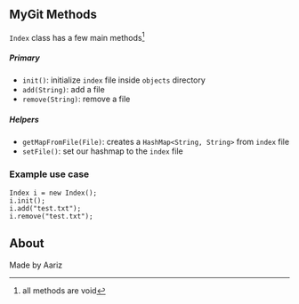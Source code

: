 ## MyGit Methods

`Index` class has a few main methods[^1]

##### Primary
- `init()`: initialize `index` file inside `objects` directory
- `add(String)`: add a file
- `remove(String)`: remove a file

##### Helpers
- `getMapFromFile(File)`: creates a `HashMap<String, String>` from `index` file
- `setFile()`: set our hashmap to the `index` file

### Example use case
```
Index i = new Index();
i.init();
i.add("test.txt");
i.remove("test.txt");
```

## About
Made by Aariz

[^1]: all methods are void
